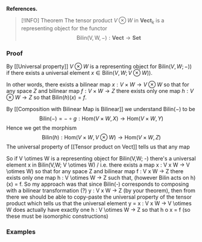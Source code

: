 **References.**

> [!INFO] Theorem
> The tensor product $V\otimes W$ in $\mathbf{Vect}_k$ is a representing object for the functor $$\mathrm{Bilin(V,W,-) : \mathbf{Vect} \to \mathbf{Set}}$$
> 
> 
### Proof

By [[Universal property]] $V\otimes W$ is a representing object for $\mathrm{Bilin}(V,W; -))$ if there exists a universal element $x\in \mathrm{Bilin}(V,W; V\otimes W))$.

In other words, there exists a bilinear map $x : V\times W \to V\otimes W$ so that for any space $Z$ and bilinear map $f:V\times W \to Z$ there exists only one map $h : V\otimes W \to Z$ so that $\mathrm{Bilin}(h)(x) = f$.

By [[Composition with Bilinear Map is Bilinear]] we understand $\mathrm{Bilin(-)}$ to be $$\mathrm{Bilin}(-) = - \circ g : \mathrm{Hom}(V\times W,X)\to \mathrm{Hom}(V\times W,Y)$$ Hence we get the morphism
$$\mathrm{Bilin}(h) : \mathrm{Hom}(V\times W,V\otimes W) \to \mathrm{Hom}(V\times W,Z)$$
The universal property of [[Tensor product on Vect]] tells us that any map 

So if V \otimes W is a representing object for Bilin(V,W; -) there's a universal element x in Bilin(V,W; V \otimes W) / i.e. there exists a map x : V x W → V \otimes W) so that for any space Z and bilinear map f : V x W → Z there exists only one map h : V \otimes W → Z such that, (however Bilin acts on h)(x) = f. So my approach was that since Bilin(-) corresponds to composing with a bilinear transformation (?) y : V x W → Z (by your theorem), then from there we should be able to copy-paste the universal property of the tensor product which tells us that the universal element y = x : V x W → V \otimes W does actually have exactly one h : V \otimes W → Z so that h o x = f (so these must be isomorphic constructions)
### Examples
